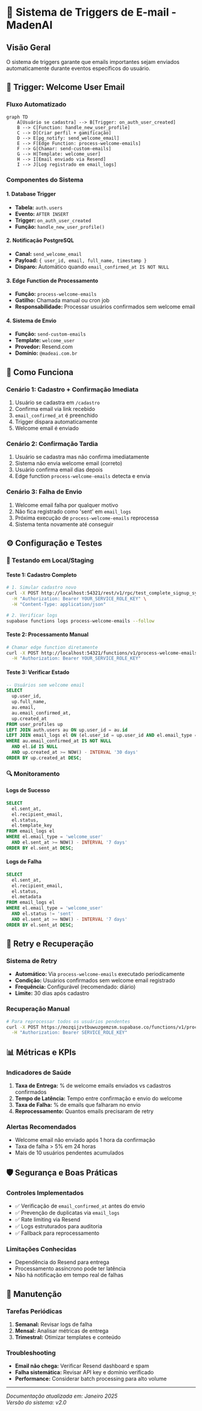 # 🚀 Sistema de Triggers de E-mail - MadenAI

## Visão Geral

O sistema de triggers garante que emails importantes sejam enviados automaticamente durante eventos específicos do usuário.

## 📧 Trigger: Welcome User Email

### Fluxo Automatizado

```mermaid
graph TD
    A[Usuário se cadastra] --> B[Trigger: on_auth_user_created]
    B --> C[Function: handle_new_user_profile]
    C --> D[Criar perfil + gamificação]
    D --> E[pg_notify: send_welcome_email]
    E --> F[Edge Function: process-welcome-emails]
    F --> G[Chamar: send-custom-emails]
    G --> H[Template: welcome_user]
    H --> I[Email enviado via Resend]
    I --> J[Log registrado em email_logs]
```

### Componentes do Sistema

#### 1. **Database Trigger**
- **Tabela:** `auth.users`
- **Evento:** `AFTER INSERT`
- **Trigger:** `on_auth_user_created`
- **Função:** `handle_new_user_profile()`

#### 2. **Notificação PostgreSQL**
- **Canal:** `send_welcome_email`
- **Payload:** `{ user_id, email, full_name, timestamp }`
- **Disparo:** Automático quando `email_confirmed_at IS NOT NULL`

#### 3. **Edge Function de Processamento**
- **Função:** `process-welcome-emails`
- **Gatilho:** Chamada manual ou cron job
- **Responsabilidade:** Processar usuários confirmados sem welcome email

#### 4. **Sistema de Envio**
- **Função:** `send-custom-emails`
- **Template:** `welcome_user`
- **Provedor:** Resend.com
- **Domínio:** `@madeai.com.br`

## 🔧 Como Funciona

### Cenário 1: Cadastro + Confirmação Imediata
1. Usuário se cadastra em `/cadastro`
2. Confirma email via link recebido
3. `email_confirmed_at` é preenchido
4. Trigger dispara automaticamente
5. Welcome email é enviado

### Cenário 2: Confirmação Tardia
1. Usuário se cadastra mas não confirma imediatamente
2. Sistema não envia welcome email (correto)
3. Usuário confirma email dias depois
4. Edge function `process-welcome-emails` detecta e envia

### Cenário 3: Falha de Envio
1. Welcome email falha por qualquer motivo
2. Não fica registrado como 'sent' em `email_logs`
3. Próxima execução de `process-welcome-emails` reprocessa
4. Sistema tenta novamente até conseguir

## ⚙️ Configuração e Testes

### 🧪 Testando em Local/Staging

#### Teste 1: Cadastro Completo
```bash
# 1. Simular cadastro novo
curl -X POST http://localhost:54321/rest/v1/rpc/test_complete_signup_system \
  -H "Authorization: Bearer YOUR_SERVICE_ROLE_KEY" \
  -H "Content-Type: application/json"

# 2. Verificar logs
supabase functions logs process-welcome-emails --follow
```

#### Teste 2: Processamento Manual
```bash
# Chamar edge function diretamente
curl -X POST http://localhost:54321/functions/v1/process-welcome-emails \
  -H "Authorization: Bearer YOUR_SERVICE_ROLE_KEY"
```

#### Teste 3: Verificar Estado
```sql
-- Usuários sem welcome email
SELECT 
  up.user_id,
  up.full_name,
  au.email,
  au.email_confirmed_at,
  up.created_at
FROM user_profiles up
LEFT JOIN auth.users au ON up.user_id = au.id
LEFT JOIN email_logs el ON (el.user_id = up.user_id AND el.email_type = 'welcome_user' AND el.status = 'sent')
WHERE au.email_confirmed_at IS NOT NULL
  AND el.id IS NULL
  AND up.created_at >= NOW() - INTERVAL '30 days'
ORDER BY up.created_at DESC;
```

### 🔍 Monitoramento

#### Logs de Sucesso
```sql
SELECT 
  el.sent_at,
  el.recipient_email,
  el.status,
  el.template_key
FROM email_logs el
WHERE el.email_type = 'welcome_user'
  AND el.sent_at >= NOW() - INTERVAL '7 days'
ORDER BY el.sent_at DESC;
```

#### Logs de Falha
```sql
SELECT 
  el.sent_at,
  el.recipient_email,
  el.status,
  el.metadata
FROM email_logs el
WHERE el.email_type = 'welcome_user'
  AND el.status != 'sent'
  AND el.sent_at >= NOW() - INTERVAL '7 days'
ORDER BY el.sent_at DESC;
```

## 🔄 Retry e Recuperação

### Sistema de Retry
- **Automático:** Via `process-welcome-emails` executado periodicamente
- **Condição:** Usuários confirmados sem welcome email registrado
- **Frequência:** Configurável (recomendado: diário)
- **Limite:** 30 dias após cadastro

### Recuperação Manual
```bash
# Para reprocessar todos os usuários pendentes
curl -X POST https://mozqijzvtbuwuzgemzsm.supabase.co/functions/v1/process-welcome-emails \
  -H "Authorization: Bearer SERVICE_ROLE_KEY"
```

## 📊 Métricas e KPIs

### Indicadores de Saúde
1. **Taxa de Entrega:** % de welcome emails enviados vs cadastros confirmados
2. **Tempo de Latência:** Tempo entre confirmação e envio do welcome
3. **Taxa de Falha:** % de emails que falharam no envio
4. **Reprocessamento:** Quantos emails precisaram de retry

### Alertas Recomendados
- Welcome email não enviado após 1 hora da confirmação
- Taxa de falha > 5% em 24 horas
- Mais de 10 usuários pendentes acumulados

## 🛡️ Segurança e Boas Práticas

### Controles Implementados
- ✅ Verificação de `email_confirmed_at` antes do envio
- ✅ Prevenção de duplicatas via `email_logs`
- ✅ Rate limiting via Resend
- ✅ Logs estruturados para auditoria
- ✅ Fallback para reprocessamento

### Limitações Conhecidas
- Dependência do Resend para entrega
- Processamento assíncrono pode ter latência
- Não há notificação em tempo real de falhas

## 🔧 Manutenção

### Tarefas Periódicas
1. **Semanal:** Revisar logs de falha
2. **Mensal:** Analisar métricas de entrega
3. **Trimestral:** Otimizar templates e conteúdo

### Troubleshooting
- **Email não chega:** Verificar Resend dashboard e spam
- **Falha sistemática:** Revisar API key e domínio verificado
- **Performance:** Considerar batch processing para alto volume

---

*Documentação atualizada em: Janeiro 2025*  
*Versão do sistema: v2.0*